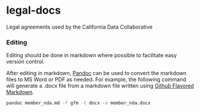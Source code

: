 # legal-docs
Legal agreements used by the California Data Collaborative

### Editing
Editing should be done in markdown where possible to facilitate easy version control. 

After editing in markdown, [Pandoc](https://pandoc.org/) can be used to convert the markdown files to MS Word or PDF as needed. For example, the following command will generate a .docx file from a markdown file written using [Github Flavored Markdown](https://guides.github.com/features/mastering-markdown/).

```bash
pandoc member_nda.md -f gfm -t docx -o member_nda.docx
```
